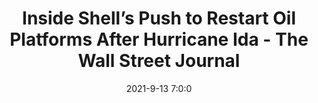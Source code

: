 ---
"title": "Inside Shell’s Push to Restart Oil Platforms After Hurricane Ida - The Wall Street Journal"
"date": "2021-9-13 7:0:0"
"feed_name": "GOOGLENEWSDRILLING"
"feed_website": "https://news.google.com/search?q=drilling%2Bincident&hl=en-US&gl=US&ceid=US:en"
"feed_rss": "https://news.google.com/rss/search?q=drilling%2Bincident&hl=en-US&gl=US&ceid=US:en"
"link": "https://www.wsj.com/articles/shell-pushes-to-restart-oil-platforms-after-hurricane-ida-11631532598"
"file": "_posts/2021-1-1-d3aad9f0145a5efbebd37bfeff15a80ff2cd2c94.md"
"accident": "0"
"drilling": "0"
"dead": "0"
"injured": "0"
"where": "unknown site"
---